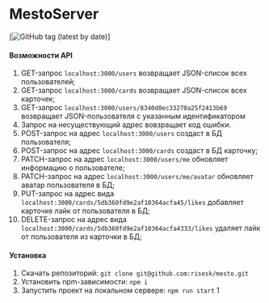 # MestoServer
[![GitHub tag (latest by date)](https://img.shields.io/github/v/tag/risesk/mesto?label=version)]

#### Возможности API
1. GET-запрос ```localhost:3000/users``` возвращает JSON-список всех пользователей;
2. GET-запрос ```localhost:3000/cards``` возвращает JSON-список всех карточек;
3. GET-запрос ```localhost:3000/users/8340d0ec33270a25f2413b69``` возвращает JSON-пользователя с указанным идентификатором
4. Запрос на несуществующий адрес вовзращает код ошибки.
5. POST-запрос на адрес ```localhost:3000/users``` создаст в БД пользователя;
6. POST-запрос на адрес ```localhost:3000/cards``` создаст в БД карточку;
7. PATCH-запрос на адрес ```localhost:3000/users/me``` обновляет информацию о пользователе;
8. PATCH-запрос на адрес ```localhost:3000/users/me/avatar``` обновляет аватар пользователя в БД;
9. PUT-запрос на адрес вида ```localhost:3000/cards/5db360fd9e2af10364acfa45/likes``` добавляет карточке лайк от пользователя в БД;
10. DELETE-запрос на адрес вида ```localhost:3000/cards/5db360fd9e2af10364acfa4333/likes``` удаляет лайк от пользователя из карточки в БД;

#### Установка
1. Скачать репозиторий:
```git clone git@github.com:risesk/mesto.git```
2. Установить npm-зависимости:
```npm i```
3. Запустить проект на локальном сервере:
```npm run start```
1
